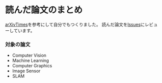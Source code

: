 # 読んだ論文のまとめ
[arXivTimes](https://github.com/arXivTimes/arXivTimes)を参考にして自分でもつくりました。
読んだ論文を[Issues](https://github.com/wshiya/papers/issues)にレビューしています。

### 対象の論文
- Computer Vision
- Machine Learning
- Computer Graphics
- Image Sensor
- SLAM
 
